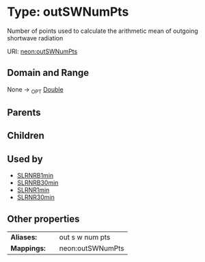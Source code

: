 
# Type: outSWNumPts


Number of points used to calculate the arithmetic mean of outgoing shortwave radiation

URI: [neon:outSWNumPts](https://data.neonscience.org/outSWNumPts)


## Domain and Range

None ->  <sub>OPT</sub> [Double](types/Double.md)

## Parents


## Children


## Used by

 * [SLRNRB1min](SLRNRB1min.md)
 * [SLRNRB30min](SLRNRB30min.md)
 * [SLRNR1min](SLRNR1min.md)
 * [SLRNR30min](SLRNR30min.md)

## Other properties

|  |  |  |
| --- | --- | --- |
| **Aliases:** | | out s w num pts |
| **Mappings:** | | neon:outSWNumPts |

